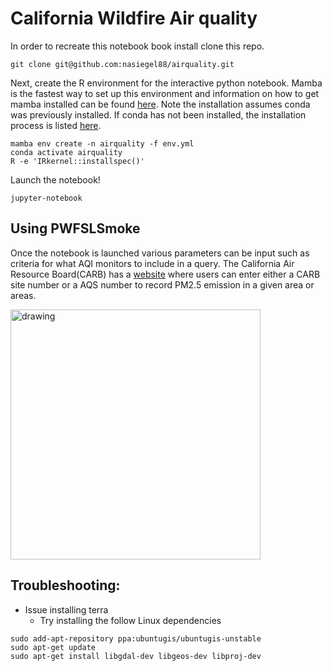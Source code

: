 # California Wildfire Air quality

In order to recreate this notebook book install clone this repo.
```
git clone git@github.com:nasiegel88/airquality.git
```

Next, create the R environment for the interactive python notebook. Mamba is the fastest way to set up this environment and information on how to get mamba installed can be found [here](https://github.com/mamba-org/mamba). Note the installation assumes conda was previously installed. If conda has not been installed, the installation process is listed [here](https://docs.conda.io/projects/conda/en/latest/user-guide/install/linux.html).
```
mamba env create -n airquality -f env.yml
conda activate airquality
R -e 'IRkernel::installspec()'
```

Launch the notebook!
```
jupyter-notebook
```
## Using PWFSLSmoke
Once the notebook is launched various parameters can be input such as criteria for what AQI monitors to include in a query. The California Air Resource Board(CARB) has a [website](https://ww2.arb.ca.gov/applications/quality-assurance-air-monitoring-site-search-1) where users can enter either a CARB site number or a AQS number to record PM2.5 emission in a given area or areas.

<img src="https://i.imgur.com/LYLXzS2.png" alt="drawing" width="400"/>


## Troubleshooting:

* Issue installing terra
  * Try installing the follow Linux dependencies 
```
sudo add-apt-repository ppa:ubuntugis/ubuntugis-unstable
sudo apt-get update
sudo apt-get install libgdal-dev libgeos-dev libproj-dev 
```
